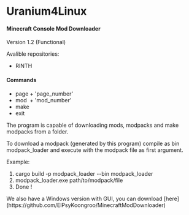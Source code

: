 # Uranium4Linux
 
<h4> Minecraft Console Mod Downloader</h4>


Version 1.2 (Functional)


Avalible repositories: <br>
- RINTH

<h4> Commands </h4>

- page + 'page_number' 
- mod&nbsp; + 'mod_number' 
- make 
- exit

The program is capable of downloading mods, modpacks and make modpacks from a folder.

To download a modpack (generated by this program) compile as bin modpack_loader and execute with the
modpack file as first argument.

Example: <br>
<ol>
<li> cargo build -p modpack_loader --bin modpack_loader</li>
<li> modpack_loader.exe path/to/modpack/file</li>
<li> Done !</li>
</ol>
We also have a Windows version with GUI, you can download [here](https://github.com/ElPsyKoongroo/MinecraftModDownloader)